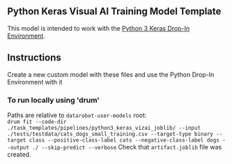 ## Python Keras Visual AI Training Model Template

This model is intended to work with the [Python 3 Keras Drop-In Environment](../../public_dropin_environments/python3_keras/).

## Instructions
Create a new custom model with these files and use the Python Drop-In Environment with it

### To run locally using 'drum'
Paths are relative to `datarobot-user-models` root:  
`drum fit --code-dir ./task_templates/pipelines/python3_keras_vizai_joblib/ --input ./tests/testdata/cats_dogs_small_training.csv --target-type binary --target class --positive-class-label cats --negative-class-label dogs --output ./ --skip-predict --verbose`
Check that `artifact.joblib` file was created.